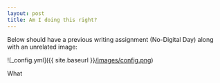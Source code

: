 ```yaml
---
layout: post
title: Am I doing this right?
---
```


Below should have a previous writing assignment (No-Digital Day) along with an unrelated image:

![_config.yml]({{ site.baseurl }}[/images/config.png](https://cdn.discordapp.com/attachments/484443100861956096/1033888741397385266/unknown.png))


What
